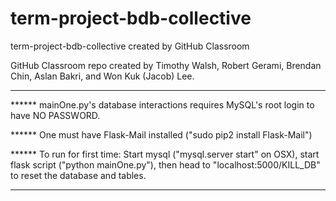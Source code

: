 # term-project-bdb-collective
term-project-bdb-collective created by GitHub Classroom

GitHub Classroom repo created by Timothy Walsh, Robert Gerami, Brendan Chin, Aslan Bakri, and Won Kuk (Jacob) Lee.

***********************************************************************************************************************
****** mainOne.py's database interactions requires MySQL's root login to have NO PASSWORD.

****** One must have Flask-Mail installed ("sudo pip2 install Flask-Mail")

****** To run for first time: Start mysql ("mysql.server start" on OSX), start flask script ("python mainOne.py"), then head to "localhost:5000/KILL_DB" to reset the database and tables. 
***********************************************************************************************************************
